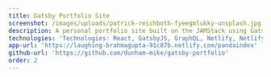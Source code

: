 ```yaml
---
title: Gatsby Portfolio Site
screenshot: /images/uploads/patrick-reichboth-fyeegmlukky-unsplash.jpg
description: A personal portfolio site built on the JAMStack using Gatsby and Netlify.
technologies: 'Technologies: React, GatsbyJS, GraphQL, Netlify, NetlifyCMS, Bulma'
app-url: 'https://laughing-brahmagupta-91c87b.netlify.com/pandaindex'
github-url: 'https://github.com/dunham-mike/gatsby-portfolio'
order: 2
---
```

